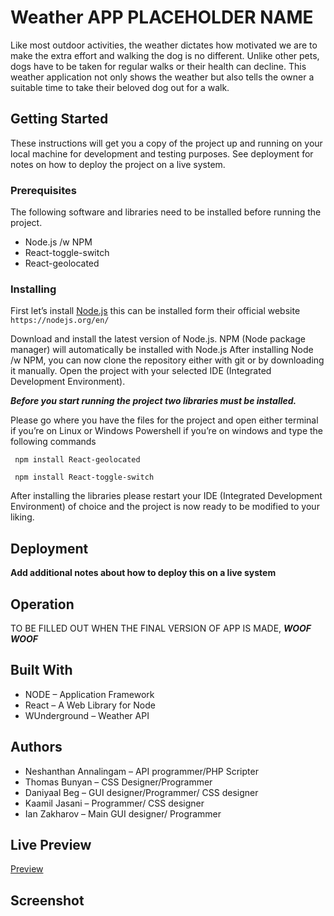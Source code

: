 # Weather APP PLACEHOLDER NAME
Like most outdoor activities, the weather dictates how motivated we are to make the extra effort and walking the dog is no different.
Unlike other pets, dogs have to be taken for regular walks or their health can decline. 
This weather application not only shows the weather but also tells the owner a suitable time to take their beloved dog out for a walk. 


## Getting Started
These instructions will get you a copy of the project up and running on your local machine for development and testing purposes. 
See deployment for notes on how to deploy the project on a live system.

### Prerequisites
The following software and libraries need to be installed before running the project.
*	Node.js /w NPM
*	React-toggle-switch
*	React-geolocated

### Installing
First let’s install [Node.js](https://nodejs.org/en/) this can be installed form their official website 
``https://nodejs.org/en/``

Download and install the latest version of Node.js. NPM (Node package manager) will automatically be installed with Node.js
After installing Node /w NPM, you can now clone the repository either with git or by downloading it manually. 
Open the project with your selected IDE (Integrated Development Environment).

__*Before you start running the project two libraries must be installed.*__

Please go where you have the files for the project and open either terminal if you’re on Linux or Windows Powershell if you’re on windows and type the following commands 

`` npm install React-geolocated``

`` npm install React-toggle-switch``

After installing the libraries please restart your IDE (Integrated Development Environment) of choice and the project is now ready to be modified to your liking. 

## Deployment
**Add additional notes about how to deploy this on a live system**

## Operation

TO BE FILLED OUT WHEN THE FINAL VERSION OF APP IS MADE, *__WOOF WOOF__*

## Built With

*	NODE – Application Framework
*	React – A Web Library for Node
*	WUnderground – Weather API

## Authors
*	Neshanthan Annalingam – API programmer/PHP Scripter
*	Thomas Bunyan – CSS Designer/Programmer
*	Daniyaal Beg –  GUI designer/Programmer/ CSS designer
*	Kaamil Jasani – Programmer/ CSS designer 
*	Ian Zakharov –  Main GUI designer/ Programmer 

## Live Preview
[Preview](../blob/master/)

## Screenshot

    
